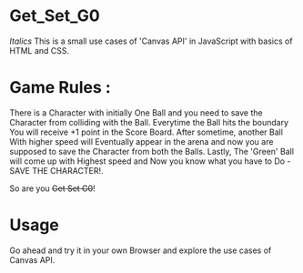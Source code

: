 # Get_Set_G0

_Italics_ This is a small use cases of 'Canvas API' in JavaScript with basics of HTML and CSS. 

# Game Rules :

There is a Character with initially One Ball and you need to save the Character from colliding with the Ball.
Everytime the Ball hits the boundary You will receive +1 point in the Score Board. After sometime, another Ball
With higher speed will Eventually appear in the arena and now you are supposed to save the Character from both the Balls.
Lastly, The 'Green' Ball will come up with Highest speed and Now you know what you have to Do - SAVE THE CHARACTER!.

So are you ~~Get Set G0~~!

# Usage

Go ahead and try it in your own Browser and explore the use cases of Canvas API.

 

